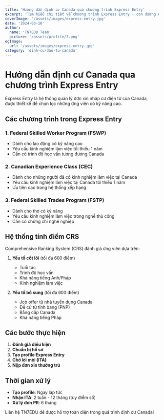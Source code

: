```yaml
---
title: 'Hướng dẫn định cư Canada qua chương trình Express Entry'
excerpt: 'Tìm hiểu chi tiết về chương trình Express Entry - con đường định cư Canada nhanh chóng và hiệu quả nhất.'
coverImage: '/assets/images/express-entry.jpg'
date: '2024-03-10'
author:
  name: 'TN7EDU Team'
  picture: '/assets/profile/2.png'
ogImage:
  url: '/assets/images/express-entry.jpg'
category: 'dinh-cu-dau-tu-canada'
---
```


# Hướng dẫn định cư Canada qua chương trình Express Entry

Express Entry là hệ thống quản lý đơn xin nhập cư điện tử của Canada, được thiết kế để chọn lọc những ứng viên có kỹ năng cao.

## Các chương trình trong Express Entry

### 1. Federal Skilled Worker Program (FSWP)
- Dành cho lao động có kỹ năng cao
- Yêu cầu kinh nghiệm làm việc tối thiểu 1 năm
- Cần có trình độ học vấn tương đương Canada

### 2. Canadian Experience Class (CEC)
- Dành cho những người đã có kinh nghiệm làm việc tại Canada
- Yêu cầu kinh nghiệm làm việc tại Canada tối thiểu 1 năm
- Ưu tiên cao trong hệ thống xếp hạng

### 3. Federal Skilled Trades Program (FSTP)
- Dành cho thợ có kỹ năng
- Yêu cầu kinh nghiệm làm việc trong nghề thủ công
- Cần có chứng chỉ nghề nghiệp

## Hệ thống tính điểm CRS

Comprehensive Ranking System (CRS) đánh giá ứng viên dựa trên:

1. **Yếu tố cốt lõi** (tối đa 600 điểm)
   - Tuổi tác
   - Trình độ học vấn
   - Khả năng tiếng Anh/Pháp
   - Kinh nghiệm làm việc

2. **Yếu tố bổ sung** (tối đa 600 điểm)
   - Job offer từ nhà tuyển dụng Canada
   - Đề cử từ tỉnh bang (PNP)
   - Bằng cấp Canada
   - Khả năng tiếng Pháp

## Các bước thực hiện

1. **Đánh giá điều kiện**
2. **Chuẩn bị hồ sơ**
3. **Tạo profile Express Entry**
4. **Chờ lời mời (ITA)**
5. **Nộp đơn xin thường trú**

## Thời gian xử lý

- **Tạo profile**: Ngay lập tức
- **Nhận ITA**: 2 tuần - 12 tháng (tùy điểm số)
- **Xử lý đơn PR**: 6 tháng

Liên hệ TN7EDU để được hỗ trợ toàn diện trong quá trình định cư Canada!